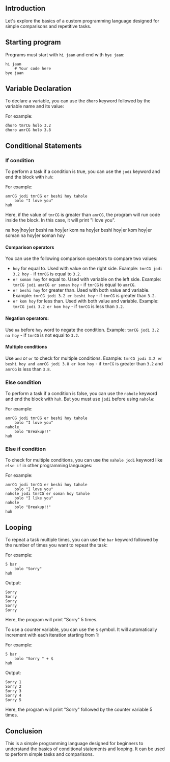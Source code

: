 ## Introduction

Let's explore the basics of a custom programming language designed for simple comparisons and repetitive tasks.

## Starting program

Programs must start with `hi jaan` and end with `bye jaan`:

```jaan
hi jaan
    # Your code here
bye jaan
```

## Variable Declaration

To declare a variable, you can use the `dhoro` keyword followed by the variable name and its value:


For example:
```jaan
dhoro tmrCG holo 3.2
dhoro amrCG holo 3.8
```

## Conditional Statements

### If condition
To perform a task if a condition is true, you can use the `jodi` keyword and end the block with `huh`:


For example:
```jaan
amrCG jodi tmrCG er beshi hoy tahole
    bolo "I love you"
huh
```
Here, if the value of `tmrCG` is greater than `amrCG`, the program will run code inside the block. In this case, it will print "I love you".


na hoy|hoy|er beshi na hoy|er kom na hoy|er beshi hoy|er kom hoy|er soman na hoy|er soman hoy

#### Comparison operators
You can use the following comparison operators to compare two values:
- `hoy` for equal to. Used with value on the right side. 
Example: `tmrCG jodi 3.2 hoy` - if `tmrCG` is equal to `3.2`.
- `er soman hoy` for equal to. Used with variable on the left side. 
Example: `tmrCG jodi amrCG er soman hoy` - if `tmrCG` is equal to `amrCG`.
- `er beshi hoy` for greater than. Used with both value and variable. 
Example: `tmrCG jodi 3.2 er beshi hoy` - if `tmrCG` is greater than `3.2`.
- `er kom hoy` for less than. Used with both value and variable. 
Example: `tmrCG jodi 3.2 er kom hoy` - if `tmrCG` is less than `3.2`.

#### Negation operators:

Use `na` before `hoy` word to negate the condition. 
Example: `tmrCG jodi 3.2 na hoy` - if `tmrCG` is not equal to `3.2`.

#### Multiple conditions
Use `and` or `or` to check for multiple conditions. 
Example: `tmrCG jodi 3.2 er beshi hoy and amrCG jodi 3.8 er kom hoy` - if `tmrCG` is greater than `3.2` and `amrCG` is less than `3.8`.

### Else condition
To perform a task if a condition is false, you can use the `nahole` keyword and end the block with `huh`. But you must use `jodi` before using `nahole`:

For example:
```jaan
amrCG jodi tmrCG er beshi hoy tahole
    bolo "I love you"
nahole
    bolo "Breakup!!"
huh
```

### Else if condition
To check for multiple conditions, you can use the `nahole jodi` keyword like `else if` in other programming languages:

For example:
```jaan
amrCG jodi tmrCG er beshi hoy tahole
    bolo "I love you"
nahole jodi tmrCG er soman hoy tahole
    bolo "I like you"
nahole
    bolo "Breakup!!"
huh
```

## Looping

To repeat a task multiple times, you can use the `bar` keyword followed by the number of times you want to repeat the task:

For example:
```jaan
5 bar
    bolo "Sorry"
huh
```
Output:
```output
Sorry
Sorry
Sorry
Sorry
Sorry
```

Here, the program will print "Sorry" 5 times.

To use a counter variable, you can use the `$` symbol. It will automatically increment with each iteration starting from 1:

For example:
```jaan
5 bar
    bolo "Sorry " + $
huh
```
Output:
```
Sorry 1
Sorry 2
Sorry 3
Sorry 4
Sorry 5
```

Here, the program will print "Sorry" followed by the counter variable 5 times.

## Conclusion

This is a simple programming language designed for beginners to understand the basics of conditional statements and looping. It can be used to perform simple tasks and comparisons.